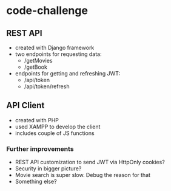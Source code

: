 # code-challenge

## REST API 
* created with Django framework
* two endpoints for requesting data:
    * /getMovies
    * /getBook
* endpoints for getting and refreshing JWT:
    * /api/token
    * /api/token/refresh

## API Client 
* created with PHP 
* used XAMPP to develop the client
* includes couple of JS functions

### Further improvements
* REST API customization to send JWT via HttpOnly cookies?
* Security in bigger picture?
* Movie search is super slow. Debug the reason for that
* Something else?
